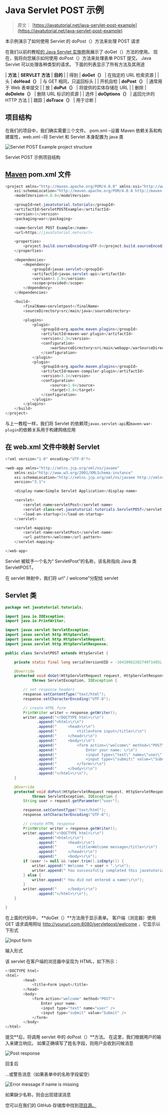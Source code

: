 # Java Servlet POST 示例

> 原文： [https://javatutorial.net/java-servlet-post-example](https://javatutorial.net/java-servlet-post-example)

本示例演示了如何使用 Servlet 的 doPost（）方法来处理 POST 请求

在我们以前的教程[的 Java Servlet 实施例](https://javatutorial.net/java-servlet-example)我展示了 doGet（）方法的使用。 现在，我将向您展示如何使用 doPost（）方法来处理表单 POST 提交。 Java Servlet 可以处理各种类型的请求。 下面的列表显示了所有方法及其用途

| **方法** | **SERVLET 方法** | **目的** |
| 得到 | **doGet（）** | 在指定的 URL 检索资源 |
| 头 | **doHead（）** | 与 GET 相同，只返回标头 |
| 开机自检 | **doPost（）** | 通常用于 Web 表单提交 |
| 放 | **doPut（）** | 将提供的实体存储在 URL |
| 删除 | **doDelete（）** | 删除 URL 标识的资源 |
| 选件 | **doOptions（）** | 返回允许的 HTTP 方法 |
| 跟踪 | **doTrace（）** | 用于诊断 |

## 项目结构

在我们的项目中，我们确实需要三个文件。 pom.xml –设置 Maven 依赖关系和构建属性，web.xml –将 Servlet 和 Servlet 本身配置为 java 类

![Servlet POST Example project structure](img/b4ed971b44f7b3dfbfcc29abb9a9ce5f.jpg)

Servlet POST 示例项目结构

## [Maven](https://javatutorial.net/how-to-install-maven-on-windows-linux-and-mac) pom.xml 文件

```java
<project xmlns="http://maven.apache.org/POM/4.0.0" xmlns:xsi="http://www.w3.org/2001/XMLSchema-instance"
	xsi:schemaLocation="http://maven.apache.org/POM/4.0.0 http://maven.apache.org/xsd/maven-4.0.0.xsd">
	<modelVersion>4.0.0</modelVersion>

	<groupId>net.javatutorial.tutorials</groupId>
	<artifactId>ServletPOSTExample</artifactId>
	<version>1</version>
	<packaging>war</packaging>

	<name>Servlet POST Example</name>
	<url>https://javatutorial.net</url>

	<properties>
		<project.build.sourceEncoding>UTF-8</project.build.sourceEncoding>
	</properties>

	<dependencies>
		<dependency>
			<groupId>javax.servlet</groupId>
			<artifactId>javax.servlet-api</artifactId>
			<version>3.1.0</version>
			<scope>provided</scope>
		</dependency>
	</dependencies>

	<build>
		<finalName>servletpost</finalName>
        <sourceDirectory>src/main/java</sourceDirectory>

        <plugins>
            <plugin>
                <groupId>org.apache.maven.plugins</groupId>
                <artifactId>maven-war-plugin</artifactId>
                <version>2.3</version>
                <configuration>
                    <warSourceDirectory>src/main/webapp</warSourceDirectory>
                </configuration>
            </plugin>
            <plugin>
                <groupId>org.apache.maven.plugins</groupId>
                <artifactId>maven-compiler-plugin</artifactId>
                <version>3.1</version>
                <configuration>
                    <source>1.8</source>
                    <target>1.8</target>
                </configuration>
            </plugin>
        </plugins>
    </build>
</project>
```

与上一教程一样，我们将 Servlet 的依赖项`javax.servlet-api`和`maven-war-plugin`的依赖关系用于构建网络应用

## 在 web.xml 文件中映射 Servlet

```java
<?xml version="1.0" encoding="UTF-8"?>

<web-app xmlns="http://xmlns.jcp.org/xml/ns/javaee" 
	xmlns:xsi="http://www.w3.org/2001/XMLSchema-instance"
	xsi:schemaLocation="http://xmlns.jcp.org/xml/ns/javaee http://xmlns.jcp.org/xml/ns/javaee/web-app_3_1.xsd"
	version="3.1">

	<display-name>Simple Servlet Application</display-name>

	<servlet>
		<servlet-name>servletPost</servlet-name>
		<servlet-class>net.javatutorial.tutorials.ServletPOST</servlet-class>
		<load-on-startup>1</load-on-startup>
	</servlet>

	<servlet-mapping>
		<servlet-name>servletPost</servlet-name>
		<url-pattern>/welcome</url-pattern>
	</servlet-mapping>

</web-app>
```

Servlet 被赋予一个名为“ ServletPost”的名称，该名称指向 Java 类 ServletPOST。

在 servlet 映射中，我们将 url“ / welcome”分配给 servlet

## Servlet 类

```java
package net.javatutorial.tutorials;

import java.io.IOException;
import java.io.PrintWriter;

import javax.servlet.ServletException;
import javax.servlet.http.HttpServlet;
import javax.servlet.http.HttpServletRequest;
import javax.servlet.http.HttpServletResponse;

public class ServletPOST extends HttpServlet {

	private static final long serialVersionUID = -1641096228274971485L;

	@Override
	protected void doGet(HttpServletRequest request, HttpServletResponse response) 
			throws ServletException, IOException {

		// set response headers
		response.setContentType("text/html");
		response.setCharacterEncoding("UTF-8");

		// create HTML form
		PrintWriter writer = response.getWriter();
		writer.append("<!DOCTYPE html>\r\n")
			  .append("<html>\r\n")
			  .append("		<head>\r\n")
			  .append("			<title>Form input</title>\r\n")
			  .append("		</head>\r\n")
			  .append("		<body>\r\n")
			  .append("			<form action=\"welcome\" method=\"POST\">\r\n")
			  .append("				Enter your name: \r\n")
			  .append("				<input type=\"text\" name=\"user\" />\r\n")
			  .append("				<input type=\"submit\" value=\"Submit\" />\r\n")
			  .append("			</form>\r\n")
			  .append("		</body>\r\n")
			  .append("</html>\r\n");
	}

	@Override
	protected void doPost(HttpServletRequest request, HttpServletResponse response) 
			throws ServletException, IOException {
		String user = request.getParameter("user");

		response.setContentType("text/html");
		response.setCharacterEncoding("UTF-8");

		// create HTML response
		PrintWriter writer = response.getWriter();
		writer.append("<!DOCTYPE html>\r\n")
			  .append("<html>\r\n")
			  .append("		<head>\r\n")
			  .append("			<title>Welcome message</title>\r\n")
			  .append("		</head>\r\n")
			  .append("		<body>\r\n");
		if (user != null && !user.trim().isEmpty()) {
			writer.append("	Welcome " + user + ".\r\n");
			writer.append("	You successfully completed this javatutorial.net example.\r\n");
		} else {
			writer.append("	You did not entered a name!\r\n");
		}
		writer.append("		</body>\r\n")
			  .append("</html>\r\n");
	}	

}

```

在上面的代码中， **doGet（）**方法用于显示表单。 客户端（浏览器）使用 GET 请求调用网址 http://yoururl.com:8080/servletpost/welcome ，它显示以下形式

![Input form](img/95f1fe559956ea741efb40fd62af47f6.jpg)

输入形式

该 servlet 在客户端的浏览器中呈现为 HTML，如下所示：

```java
<!DOCTYPE html>
<html>
		<head>
			<title>Form input</title>
		</head>
		<body>
			<form action="welcome" method="POST">
				Enter your name: 
				<input type="text" name="user" />
				<input type="submit" value="Submit" />
			</form>
		</body>
</html>

```

提交**后，将调用 servlet 中的 doPost（）**方法。 在这里，我们根据用户的输入来建立响应。 如果正确填写了姓名字段，则用户会收到问候消息

![Post response](img/f3162004e897cfca516dd5a073d65f6c.jpg)

回复后

…或警告消息（如果表单中的名称字段留空）

![Error message if name is missing](img/e9736c487096fdf35e9a3c1470cdab76.jpg)

如果缺少名称，则会出现错误消息

您可以在我们的 GitHub 存储库中找到[项目源。](https://github.com/JavaTutorialNetwork/Tutorials/tree/master/ServletPOSTExample)